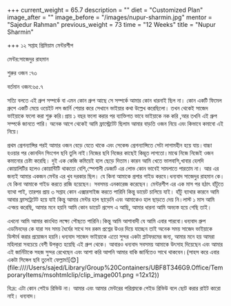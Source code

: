 +++
current_weight = 65.7
description = ""
diet = "Customized Plan"
image_after = ""
image_before = "/images/nupur-sharmin.jpg"
mentor = "Sajedur Rahman"
previous_weight = 73
time = "12 Weeks"
title = "Nupur Sharmin"

+++
১২ সপ্তাহ প্রিমিয়াম মেন্টরশীপ

মেন্টর:সাজেদুর রাহমান

শুরুর ওজন :৭৩

বর্তমান ওজন:৬৫.৭

সত্যি বলতে এই গ্রুপ সম্পর্কে বা এমন কোন গ্রুপ আছে সে সম্পর্কে আমার কোন ধারনাই ছিল না। কোন একটি ফিমেল গ্রুপে একটি মেয়ে ওয়েইট লস জার্নি শেয়ার করে সেখানে ভাইয়ার কথা উল্লেখ করেছিলো। তখন থেকেই সাজেদ ভাইয়াকে ফলো করা শুরু করি।প্রায় ১ বছর ফলো করার পর ব্যাক্তিগত ভাবে ভাইয়াকে নক করি ,আর তখনি এই গ্রুপ সম্পর্কে জানতে পারি। অনেক আগে থেকেই আমি ফ্রাস্ট্রেটেট ছিলাম আমার বাড়তি ওজন নিয়ে এবং কিভাবে কমাবো এই নিয়ে।

প্রথম প্রেগন্যান্সির পরই আমার ওজন বেড়ে যেতে থাকে এবং সেকেন্ড প্রেগন্যান্সিতে সেটা লাগামহীন হয়ে যায়।বাচ্চা হওয়ার পর কোনদিন সিংগেল ছবি তুলি নাই।নিজের ছবি নিজের কাছেই কিম্ভূত লাগতো।মাঝে নিজে নিজেই ওজন কমানোর চেষ্টা করেছি। দুই এক কেজি কমিয়েই হাল ছেড়ে দিতাম।কারন আমি খেতে ভালবাসি,খাবার হেলদি কোয়ালিটির হলেও কোয়ান্টিটি থাকতো বেশি,স্পেশালী ডেজার্ট এর লোভ কোন ভাবেই সামলাতে পারতাম না। আর এর জন্যই আমার একজন মেন্টর এর খুব দরকার ছিল। যে কিনা আমাকে প্রপার গাইড করবে।ধন্যবাদ সাজেদুর রাহমান কে। যে কিনা আমাকে গাইড করতে রাজি হয়েছেন। সবসময় এনকারেজ করেছেন। মেন্টরশীপ এর এক মাস পর হঠাৎ হাঁটুতে ব্যাথা পাই, তারপর প্রায় ৩ সপ্তাহ কোন এক্সারসাইজ করতে পারিনি কিন্তু ডায়েট চালিয়ে যাই। হাঁটু ব্যাথার কারনে আমি আবার ফ্রাসট্রেটেট হয়ে যাই কিন্তু আমার মেন্টর হাল ছাড়েনি এবং আমাকেও হাল ছাড়তে দেয় নি।লাস্ট ১ মাস আমি এন্জয় করেছি, আমার মনে হয়নি আমি কোন ডায়েট প্রসেস এ আছি, আমার ধারনা আমি অভ্যস্ত হয়ে গেছি তাই।

এখনো আমি আমার কাংখিত লক্ষ্যে পৌছতে পারিনি।কিন্তু আমি আশাবাদী যে আমি এবার পারবো।ধন্যবাদ গ্রুপ এডমিনদের কে যারা সব সময় ধৈর্যের সাথে সব রকম প্রশ্নের উওর দিয়ে যাচ্ছেন তাই অনেক সময় সাজেদ ভাইয়াকে ডিস্টার্ব করার প্রয়োজন হয়নি।ধন্যবাদ সাজেদ ভাইয়াকে এতো সুন্দর একটা প্লাটফরমের জন্য, আমার মনে হয় আমরা মহিলারা সবচেয়ে বেশী উপকৃত হয়েছি এই গ্রুপ থেকে। আবারও ধন্যবাদ সবসময় আমাকে উৎসাহ দিয়েছেন এবং আমার এই জার্নিটাকে সহজ সুন্দর রেখেছেন এবং আশা করি আপনি আমার বাকি জার্নিতেও সাথে থাকবেন।(সাহস করে এবার একটা সিঙ্গেল ছবি তুলেই ফেল্লাম![😊](file:////Users/sajed/Library/Group%20Containers/UBF8T346G9.Office/TemporaryItems/msohtmlclip/clip_image001.png =12x12))

বি:দ্র: এটা কোন পেইড রিভিউ না। আমার এবং আমার মেন্টরের পরিশ্রমকে পেইড রিভিউ বলে ছোট করার রাইট কারো নাই। ধন্যবাদ।